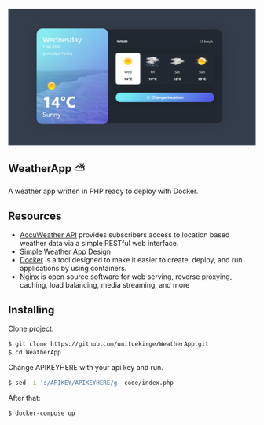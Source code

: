 <p align="center">
    <img src="https://raw.githubusercontent.com/umitcekirge/WeatherApp/master/ssWeatherApp.png?raw=true" alt="WeatherApp ScreenShot"/>
</p>


## WeatherApp ⛅
A weather app written in PHP ready to deploy with Docker.

## Resources
- [AccuWeather API](https://developer.accuweather.com/) provides subscribers access to location based weather data via a simple RESTful web interface.
- [Simple Weather App Design](https://codepen.io/Call_in/pen/pMYGbZ)
- [Docker](https://www.docker.com/) is a tool designed to make it easier to create, deploy, and run applications by using containers.
- [Nginx](https://www.nginx.com/) is open source software for web serving, reverse proxying, caching, load balancing, media streaming, and more

## Installing
Clone project. 
```sh
$ git clone https://github.com/umitcekirge/WeatherApp.git
$ cd WeatherApp
```

Change APIKEYHERE with your api key and run.
```sh
$ sed -i 's/APIKEY/APIKEYHERE/g' code/index.php
```
After that:

```sh
$ docker-compose up
```
